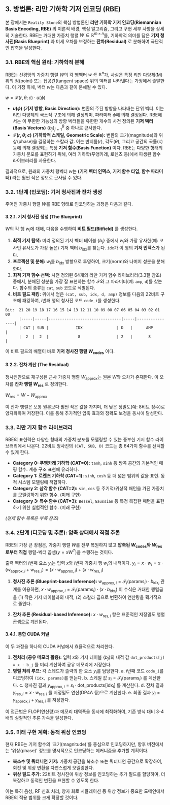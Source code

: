 ## 3. 방법론: 리만 기하학 기저 인코딩 (RBE)

본 장에서는 `Reality Stone`의 핵심 방법론인 **리만 기하학 기저 인코딩(Riemannian Basis Encoding, RBE)** 의 이론적 배경, 핵심 알고리즘, 그리고 구현 세부 사항을 상세히 기술한다. RBE는 거대한 가중치 행렬 $W \in \mathbb{R}^{m \times n}$를, 기하학적 의미를 담은 **기저 청사진(Basis Blueprint)** 과 미세 오차를 보정하는 **잔차(Residual)** 로 분해하여 극단적인 압축을 달성한다.

### 3.1. RBE의 핵심 원리: 기하학적 분해

RBE는 신경망의 가중치 행렬 $W$의 각 행벡터 $w \in \mathbb{R}^n$가, 사실은 특정 리만 다양체(M) 위의 점(point) 또는 접공간(tangent space) 위의 벡터를 나타낸다는 가정에서 출발한다. 이 가정 하에, 벡터 $w$는 다음과 같이 분해될 수 있다.

$w \approx \mathcal{F}(r, \theta; c) \cdot u(\phi)$

-   **$u(\phi)$ (기저 방향, Basis Direction):** 변환의 주된 방향을 나타내는 단위 벡터. 이는 리만 다양체의 국소적 구조에 의해 결정되며, 파라미터 $\phi$에 의해 결정된다. RBE에서는 이 무한한 가능성의 방향 벡터들을 유한한 개수의 사전 정의된 **기저 벡터(Basis Vectors)** $\{b_j\}_{j=1}^B$ 중 하나로 근사한다.
-   **$\mathcal{F}(r, \theta; c)$ (기하학적 스케일, Geometric Scale):** 변환의 크기(magnitude)와 위상(phase)을 결정하는 스칼라 값. 이는 반지름($r$), 각도($\theta$), 그리고 공간의 곡률($c$) 등에 의해 결정되는 특정 **기저 함수(Basis Function)** 이다. RBE는 다양한 형태의 가중치 분포를 표현하기 위해, 여러 기하학(푸앵카레, 로렌츠 등)에서 파생된 함수 라이브러리를 사용한다.

결과적으로, 원래의 가중치 행벡터 $w$는 **(기저 벡터 인덱스, 기저 함수 타입, 함수 파라미터)** 라는 훨씬 적은 정보로 근사될 수 있다.

### 3.2. 1단계 (인코딩): 기저 청사진과 잔차 생성

주어진 가중치 행렬 $W$를 RBE 형태로 인코딩하는 과정은 다음과 같다.

#### 3.2.1. 기저 청사진 생성 (The Blueprint)

$W$의 각 행 $w_i$에 대해, 다음을 수행하여 **비트 필드(Bitfield)** 를 생성한다.

1.  **최적 기저 탐색:** 미리 정의된 기저 벡터 테이블 $\{b_j\}$ 중에서 $w_i$와 가장 유사한(예: 코사인 유사도가 가장 높은) 기저 벡터 $b_{\text{idx}}$를 찾는다. `idx`가 이 행의 **기저 인덱스**가 된다.
2.  **프로젝션 및 분해:** $w_i$를 $b_{\text{idx}}$ 방향으로 투영하여, 크기(norm)와 나머지 성분을 분해한다.
3.  **최적 기저 함수 선택:** 사전 정의된 64개의 리만 기저 함수 라이브러리(3.3절 참조) 중에서, 분해된 성분을 가장 잘 표현하는 함수 $\mathcal{F}$와 그 파라미터(예: `amp`, `d`)를 찾는다. 함수의 종류는 `cat`, `sub` 코드로 식별된다.
4.  **비트 필드 패킹:** 위에서 얻은 `(cat, sub, idx, d, amp)` 정보를 다음의 22비트 구조에 패킹하여, $i$번째 행의 청사진 코드 `code_i`를 생성한다.

```
Bit:  21 20 19 18 17 16 15 14 13 12 11 10 09 08 07 06 05 04 03 02 01 00
      |-----|-----|--------------------------------|-----|----------------|
      | CAT | SUB |            IDX               | D   |      AMP       |
      |  2  |  2  |             8                | 2   |       8        |
```

이 비트 필드의 배열이 바로 **기저 청사진 행렬 $W_{\text{codes}}$** 이다.

#### 3.2.2. 잔차 계산 (The Residual)

청사진만으로 재구성된 근사 가중치 행렬 $W_{\text{approx}}$는 원본 $W$와 오차가 존재한다. 이 오차를 **잔차 행렬 $W_{\text{res}}$** 로 정의한다.

$W_{\text{res}} = W - W_{\text{approx}}$

이 잔차 행렬은 보통 원본보다 훨씬 작은 값을 가지며, 더 낮은 정밀도(예: 8비트 정수)로 양자화하여 저장한다. 이를 통해 추가적인 압축 효과와 정확도 보정을 동시에 달성한다.

### 3.3. 리만 기저 함수 라이브러리

RBE의 표현력은 다양한 형태의 가중치 분포를 모델링할 수 있는 풍부한 기저 함수 라이브러리에서 나온다. 22비트 청사진의 `(CAT, SUB, D)` 코드는 총 64가지 함수를 선택할 수 있게 한다.

-   **Category 0: 푸앵카레 기하학 (CAT=0):** `tanh`, `sinh` 등 쌍곡 공간의 기본적인 매핑 함수. 계층 구조 표현에 유리하다.
-   **Category 1: 로렌츠 기하학 (CAT=1):** `sinh`, `cosh` 등 더 넓은 범위의 값을 표현. 동적 시스템 모델링에 적합하다.
-   **Category 2: 삼각 함수 (CAT=2):** `sin`, `cos` 등 주기적/위상적 패턴을 가진 가중치를 모델링하기 위한 함수. (미래 구현)
-   **Category 3: 특수 함수 (CAT=3):** `Bessel`, `Gaussian` 등 특정 복잡한 패턴을 표현하기 위한 실험적인 함수. (미래 구현)

*(전체 함수 목록은 부록 참조)*

### 3.4. 2단계 (디코딩 및 추론): 압축 상태에서 직접 추론

RBE의 가장 큰 장점은, 가중치 행렬 $W$를 전부 복원하지 않고 **압축된 $W_{\text{codes}}$와 $W_{\text{res}}$로부터 직접** 행렬-벡터 곱셈($y = xW^T$)을 수행하는 것이다.

출력 벡터의 $i$번째 요소 $y_i$는 입력 $x$와 $i$번째 가중치 행 $w_i$의 내적이다.
$y_i = x \cdot w_i = x \cdot (w_{\text{approx}, i} + w_{\text{res}, i}) = (x \cdot w_{\text{approx}, i}) + (x \cdot w_{\text{res}, i})$

1.  **청사진 추론 (Blueprint-based Inference):**
    $w_{\text{approx}, i} = \mathcal{F}_i(\text{params}_i) \cdot b_{\text{idx}_i}$ 관계를 이용하면,
    $x \cdot w_{\text{approx}, i} = \mathcal{F}_i(\text{params}_i) \cdot (x \cdot b_{\text{idx}_i})$
    이 수식은 거대한 행렬곱을 (1) 작은 기저 테이블과의 내적, (2) 스칼라 곱으로 변환하여 연산량을 획기적으로 줄인다.

2.  **잔차 추론 (Residual-based Inference):**
    $x \cdot w_{\text{res}, i}$ 항은 표준적인 저정밀도 행렬 곱셈으로 계산된다.

#### 3.4.1. 통합 CUDA 커널

이 두 과정을 하나의 CUDA 커널에서 효율적으로 처리한다.

1.  **전처리 (공유 메모리 활용):** 입력 $x$와 기저 테이블 $\{b_j\}$의 내적 값 `dot_products[j] = x · b_j` 를 미리 계산하여 공유 메모리에 저장한다.
2.  **병렬 처리 루프:** 각 스레드가 출력의 한 요소 $y_i$를 담당한다.
    a. $i$번째 코드 `code_i`를 디코딩하여 `(idx, params)`를 얻는다.
    b. 스케일 값 $s_i = \mathcal{F}_i(\text{params}_i)$ 를 계산한다.
    c. 청사진 결과 $y_{\text{approx}, i} = s_i \cdot \text{dot_products}[\text{idx}_i]$ 를 계산한다.
    d. 잔차 결과 $y_{\text{res}, i} = x \cdot w_{\text{res}, i}$ 를 저정밀도 연산(DP4A 등)으로 계산한다.
    e. 최종 결과 $y_i = y_{\text{approx}, i} + y_{\text{res}, i}$ 를 저장한다.

이 접근법은 FLOP(연산량)과 메모리 대역폭을 동시에 최적화하여, 기존 방식 대비 3-4배의 실질적인 추론 가속을 달성한다.

### 3.5. 미래 구현 계획: 동적 위상 인코딩

현재 RBE는 기저 함수의 '크기(magnitude)'를 중심으로 인코딩하지만, 향후 버전에서는 '위상(phase)' 정보를 명시적으로 인코딩하는 메커니즘을 추가할 계획이다.

-   **복소수 및 쿼터니언 기저:** 가중치 공간을 복소수 또는 쿼터니언 공간으로 확장하여, 회전 및 위상 변환을 자연스럽게 모델링한다.
-   **위상 필드 추가:** 22비트 청사진에 위상 정보를 인코딩하는 추가 필드를 할당하여, 더 복잡하고 동적인 변환을 표현할 수 있도록 한다.

이는 특히 음성, RF 신호 처리, 양자 회로 시뮬레이션 등 위상 정보가 중요한 도메인에서 RBE의 적용 범위를 크게 확장할 것이다. 